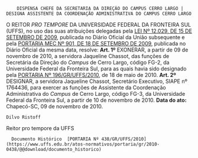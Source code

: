         DISPENSA CHEFE DA SECRETARIA DA DIREÇÃO DO CAMPUS CERRO LARGO | DESIGNA ASSISTENTE DA COORDENAÇÃO ADMINISTRATIVA DO CAMPUS CERRO LARGO  

 O REITOR *PRO TEMPORE*  DA UNIVERSIDADE FEDERAL DA FRONTEIRA SUL (UFFS), no uso das suas atribuições delegadas pela [LEI Nº 12.029, DE 15 DE SETEMBRO DE 2009](http://www.planalto.gov.br/ccivil_03/_Ato2007-2010/2009/Lei/L12029.htm), publicada no Diário Oficial da União subsequente e pela [PORTARIA MEC Nº 901, DE 18 DE SETEMBRO DE 2009](http://portal.mec.gov.br/dmdocuments/port901.pdf), publicada no Diário Oficial da mesma data, resolve:   **Art. 1º**  EXONERAR, a partir de 09 de novembro de 2010, a servidora Jaqueline Chassot, das funções de Secretária da Direção do *Campus*  de Cerro Largo, código FG-2, da Universidade Federal da Fronteira Sul, para as quais havia sido designado pela [PORTARIA Nº 196/GR/UFFS/2010](https://www.uffs.edu.br/atos-normativos/portaria/gr/2010-0196), de 18 de maio de 2010.   **Art. 2º**  DESIGNAR, a servidora Jaqueline Chassot, Secretário Executivo, SIAPE nº 1764436, para exercer as funções de Assistente da Coordenação Administrativa do *Campus*  de Cerro Largo, código FG-3, da Universidade Federal da Fronteira Sul, a partir de 10 de novembro de 2010.        **Data do ato:** Chapecó-SC, 09 de novembro de 2010.   
 

    Dilvo Ristoff   
 Reitor pro tempore da UFFS 

      Documento Histórico  [PORTARIA Nº 438/GR/UFFS/2010](https://www.uffs.edu.br/atos-normativos/portaria/gr/2010-0438/@@download/documento_historico)     
      